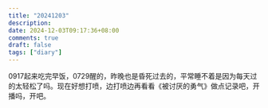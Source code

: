```yaml
---
title: "20241203"
description: 
date: 2024-12-03T09:17:36+08:00
comments: true
draft: false
tags: ["diary"]
---
```

0917起来吃完早饭，0729醒的，昨晚也是昏死过去的，平常睡不着是因为每天过的太轻松了吗。现在好想打喷，边打喷边再看看《被讨厌的勇气》做点记录吧，开播吗，开吧。